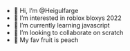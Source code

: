 - 👋 Hi, I’m @Heigulfarge
- 👀 I’m interested in roblox bloxys 2022
- 🌱 I’m currently learning javascript
- 💞️ I’m looking to collaborate on scratch
- 🍑 My fav fruit is peach
<!---
Heigulfarge/Heigulfarge is a ✨ special ✨ human!
--->
